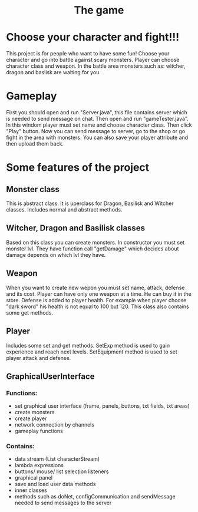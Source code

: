 <div align="center">
  <h1>The game</h1>
</div>

# Choose your character and fight!!!
This project is for people who want to have some fun!
Choose your character and go into battle against scary monsters.
Player can choose character class and weapon. In the battle area monsters such as: witcher, dragon and baslisk are waiting for you.

# Gameplay

First you should open and run "Server.java", this file contains server which is needed to send message on chat. 
Then open and run "gameTester.java". In this windom player must set name and choose character class. Then click "Play" button.
Now you can send message to server, go to the shop or go fight in the area with monsters. 
You can also save your player attribute and then upload them back.

# Some features of the project

## Monster class
This is abstract class. It is uperclass for Dragon, Basilisk and Witcher classes. Includes normal and abstract methods.

## Witcher, Dragon and Basilisk classes
Based on this class you can create monsters. In constructor you must set monster lvl. They have function call "getDamage" which decides about damage depends on which lvl they have. 

## Weapon
When you want to create new wepon you must set name, attack, defense and its cost. Player can have only one weapon at a time. He can buy it in the store. Defense is added to player health. For example when player choose "dark sword" his health is not equal to 100 but 120. This class also contains some get methods.

## Player
Includes some set and get methods. SetExp method is used to gain experience and reach next levels. SetEquipment method is used to set player attack and defense.

## GraphicalUserInterface
### Functions:
 - set graphical user interface (frame, panels, buttons, txt fields, txt areas)
 - create monsters
 - create player
 - network connection by channels
 - gameplay functions

### Contains:
 - data stream (List<String> characterStream)
 - lambda expressions
 - buttons/ mouse/ list selection listeners
 - graphical panel
 - save and load user data methods
 - inner classes
 - methods such as doNet, configCommunication and sendMessage needed to send messages to the server